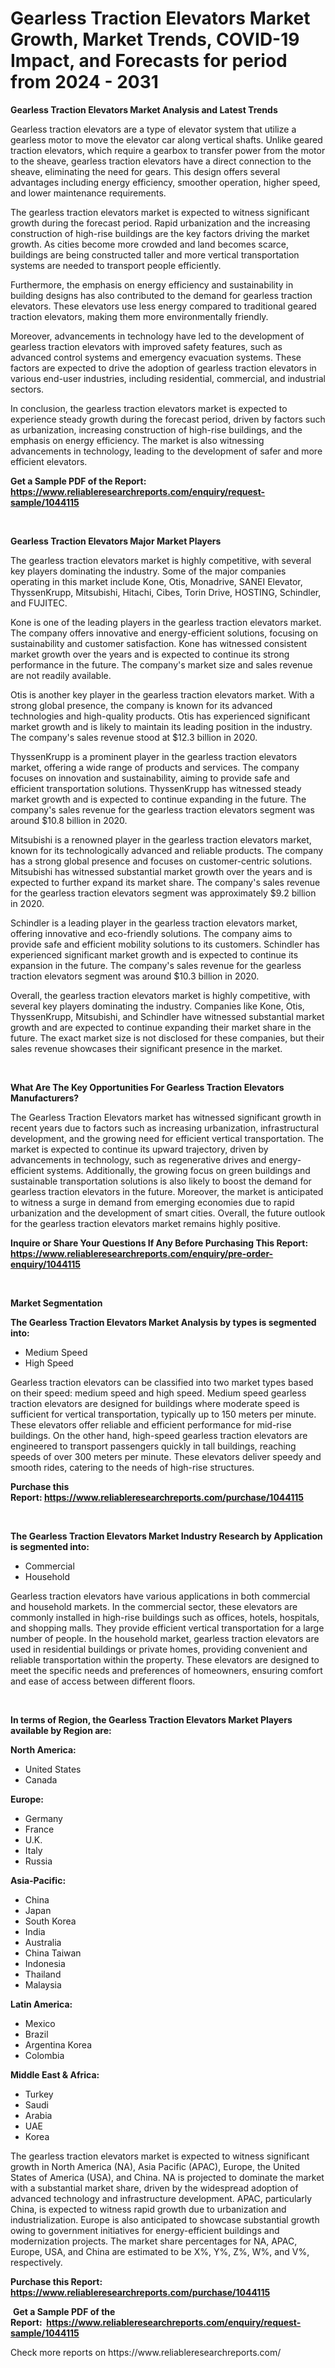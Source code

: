 <p><h1>Gearless Traction Elevators Market Growth, Market Trends, COVID-19 Impact, and Forecasts for period from 2024 - 2031</h1></p><p><strong>Gearless Traction Elevators Market Analysis and Latest Trends</strong></p>
<p><p>Gearless traction elevators are a type of elevator system that utilize a gearless motor to move the elevator car along vertical shafts. Unlike geared traction elevators, which require a gearbox to transfer power from the motor to the sheave, gearless traction elevators have a direct connection to the sheave, eliminating the need for gears. This design offers several advantages including energy efficiency, smoother operation, higher speed, and lower maintenance requirements.</p><p>The gearless traction elevators market is expected to witness significant growth during the forecast period. Rapid urbanization and the increasing construction of high-rise buildings are the key factors driving the market growth. As cities become more crowded and land becomes scarce, buildings are being constructed taller and more vertical transportation systems are needed to transport people efficiently.</p><p>Furthermore, the emphasis on energy efficiency and sustainability in building designs has also contributed to the demand for gearless traction elevators. These elevators use less energy compared to traditional geared traction elevators, making them more environmentally friendly.</p><p>Moreover, advancements in technology have led to the development of gearless traction elevators with improved safety features, such as advanced control systems and emergency evacuation systems. These factors are expected to drive the adoption of gearless traction elevators in various end-user industries, including residential, commercial, and industrial sectors.</p><p>In conclusion, the gearless traction elevators market is expected to experience steady growth during the forecast period, driven by factors such as urbanization, increasing construction of high-rise buildings, and the emphasis on energy efficiency. The market is also witnessing advancements in technology, leading to the development of safer and more efficient elevators.</p></p>
<p><strong>Get a Sample PDF of the Report:&nbsp; <a href="https://www.reliableresearchreports.com/enquiry/request-sample/1044115">https://www.reliableresearchreports.com/enquiry/request-sample/1044115</a></strong></p>
<p>&nbsp;</p>
<p><strong>Gearless Traction Elevators Major Market Players</strong></p>
<p><p>The gearless traction elevators market is highly competitive, with several key players dominating the industry. Some of the major companies operating in this market include Kone, Otis, Monadrive, SANEI Elevator, ThyssenKrupp, Mitsubishi, Hitachi, Cibes, Torin Drive, HOSTING, Schindler, and FUJITEC.</p><p>Kone is one of the leading players in the gearless traction elevators market. The company offers innovative and energy-efficient solutions, focusing on sustainability and customer satisfaction. Kone has witnessed consistent market growth over the years and is expected to continue its strong performance in the future. The company's market size and sales revenue are not readily available.</p><p>Otis is another key player in the gearless traction elevators market. With a strong global presence, the company is known for its advanced technologies and high-quality products. Otis has experienced significant market growth and is likely to maintain its leading position in the industry. The company's sales revenue stood at $12.3 billion in 2020.</p><p>ThyssenKrupp is a prominent player in the gearless traction elevators market, offering a wide range of products and services. The company focuses on innovation and sustainability, aiming to provide safe and efficient transportation solutions. ThyssenKrupp has witnessed steady market growth and is expected to continue expanding in the future. The company's sales revenue for the gearless traction elevators segment was around $10.8 billion in 2020.</p><p>Mitsubishi is a renowned player in the gearless traction elevators market, known for its technologically advanced and reliable products. The company has a strong global presence and focuses on customer-centric solutions. Mitsubishi has witnessed substantial market growth over the years and is expected to further expand its market share. The company's sales revenue for the gearless traction elevators segment was approximately $9.2 billion in 2020.</p><p>Schindler is a leading player in the gearless traction elevators market, offering innovative and eco-friendly solutions. The company aims to provide safe and efficient mobility solutions to its customers. Schindler has experienced significant market growth and is expected to continue its expansion in the future. The company's sales revenue for the gearless traction elevators segment was around $10.3 billion in 2020.</p><p>Overall, the gearless traction elevators market is highly competitive, with several key players dominating the industry. Companies like Kone, Otis, ThyssenKrupp, Mitsubishi, and Schindler have witnessed substantial market growth and are expected to continue expanding their market share in the future. The exact market size is not disclosed for these companies, but their sales revenue showcases their significant presence in the market.</p></p>
<p>&nbsp;</p>
<p><strong>What Are The Key Opportunities For Gearless Traction Elevators Manufacturers?</strong></p>
<p><p>The Gearless Traction Elevators market has witnessed significant growth in recent years due to factors such as increasing urbanization, infrastructural development, and the growing need for efficient vertical transportation. The market is expected to continue its upward trajectory, driven by advancements in technology, such as regenerative drives and energy-efficient systems. Additionally, the growing focus on green buildings and sustainable transportation solutions is also likely to boost the demand for gearless traction elevators in the future. Moreover, the market is anticipated to witness a surge in demand from emerging economies due to rapid urbanization and the development of smart cities. Overall, the future outlook for the gearless traction elevators market remains highly positive.</p></p>
<p><strong>Inquire or Share Your Questions If Any Before Purchasing This Report: <a href="https://www.reliableresearchreports.com/enquiry/pre-order-enquiry/1044115">https://www.reliableresearchreports.com/enquiry/pre-order-enquiry/1044115</a></strong></p>
<p>&nbsp;</p>
<p><strong>Market Segmentation</strong></p>
<p><strong>The Gearless Traction Elevators Market Analysis by types is segmented into:</strong></p>
<p><ul><li>Medium Speed</li><li>High Speed</li></ul></p>
<p><p>Gearless traction elevators can be classified into two market types based on their speed: medium speed and high speed. Medium speed gearless traction elevators are designed for buildings where moderate speed is sufficient for vertical transportation, typically up to 150 meters per minute. These elevators offer reliable and efficient performance for mid-rise buildings. On the other hand, high-speed gearless traction elevators are engineered to transport passengers quickly in tall buildings, reaching speeds of over 300 meters per minute. These elevators deliver speedy and smooth rides, catering to the needs of high-rise structures.</p></p>
<p><strong>Purchase this Report:&nbsp;<a href="https://www.reliableresearchreports.com/purchase/1044115">https://www.reliableresearchreports.com/purchase/1044115</a></strong></p>
<p>&nbsp;</p>
<p><strong>The Gearless Traction Elevators Market Industry Research by Application is segmented into:</strong></p>
<p><ul><li>Commercial</li><li>Household</li></ul></p>
<p><p>Gearless traction elevators have various applications in both commercial and household markets. In the commercial sector, these elevators are commonly installed in high-rise buildings such as offices, hotels, hospitals, and shopping malls. They provide efficient vertical transportation for a large number of people. In the household market, gearless traction elevators are used in residential buildings or private homes, providing convenient and reliable transportation within the property. These elevators are designed to meet the specific needs and preferences of homeowners, ensuring comfort and ease of access between different floors.</p></p>
<p>&nbsp;</p>
<p><strong>In terms of Region, the Gearless Traction Elevators Market Players available by Region are:</strong></p>
<p>
    <p> <strong> North America: </strong>
        <ul>
            <li>United States</li>
            <li>Canada</li>
        </ul>
        </p> 
    <p> <strong> Europe: </strong>
        <ul>
            <li>Germany</li>
            <li>France</li>
            <li>U.K.</li>
            <li>Italy</li>
            <li>Russia</li>
        </ul>
        </p> 
    <p> <strong> Asia-Pacific: </strong>
        <ul>
            <li>China</li>
            <li>Japan</li>
            <li>South Korea</li>
            <li>India</li>
            <li>Australia</li>
            <li>China Taiwan</li>
            <li>Indonesia</li>
            <li>Thailand</li>
            <li>Malaysia</li>
        </ul>
        </p> 
    <p> <strong> Latin America: </strong>
        <ul>
            <li>Mexico</li>
            <li>Brazil</li>
            <li>Argentina Korea</li>
            <li>Colombia</li>
        </ul>
        </p> 
    <p> <strong> Middle East & Africa: </strong>
        <ul>
            <li>Turkey</li>
            <li>Saudi</li>
            <li>Arabia</li>
            <li>UAE</li>
            <li>Korea</li>
        </ul>
    </p>
    </p>
<p><p>The gearless traction elevators market is expected to witness significant growth in North America (NA), Asia Pacific (APAC), Europe, the United States of America (USA), and China. NA is projected to dominate the market with a substantial market share, driven by the widespread adoption of advanced technology and infrastructure development. APAC, particularly China, is expected to witness rapid growth due to urbanization and industrialization. Europe is also anticipated to showcase substantial growth owing to government initiatives for energy-efficient buildings and modernization projects. The market share percentages for NA, APAC, Europe, USA, and China are estimated to be X%, Y%, Z%, W%, and V%, respectively.</p></p>
<p><strong>Purchase this Report: <a href="https://www.reliableresearchreports.com/purchase/1044115">https://www.reliableresearchreports.com/purchase/1044115</a></strong></p>
<p>&nbsp;<strong>Get a Sample PDF of the Report:&nbsp;&nbsp;<a href="https://www.reliableresearchreports.com/enquiry/request-sample/1044115">https://www.reliableresearchreports.com/enquiry/request-sample/1044115</a></strong></p>
<p><strong></strong></p>
<p>Check more reports on https://www.reliableresearchreports.com/</p>